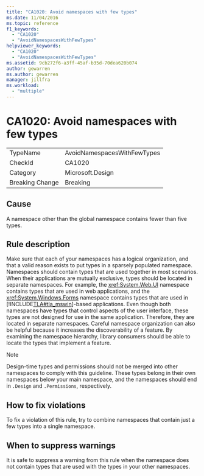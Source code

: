 ```yaml
---
title: "CA1020: Avoid namespaces with few types"
ms.date: 11/04/2016
ms.topic: reference
f1_keywords:
  - "CA1020"
  - "AvoidNamespacesWithFewTypes"
helpviewer_keywords:
  - "CA1020"
  - "AvoidNamespacesWithFewTypes"
ms.assetid: 9cb272f6-a3ff-45af-b35d-70dea620b074
author: gewarren
ms.author: gewarren
manager: jillfra
ms.workload:
  - "multiple"
---
```

# CA1020: Avoid namespaces with few types

|||
|-|-|
|TypeName|AvoidNamespacesWithFewTypes|
|CheckId|CA1020|
|Category|Microsoft.Design|
|Breaking Change|Breaking|

## Cause

A namespace other than the global namespace contains fewer than five types.

## Rule description

Make sure that each of your namespaces has a logical organization, and that a valid reason exists to put types in a sparsely populated namespace. Namespaces should contain types that are used together in most scenarios. When their applications are mutually exclusive, types should be located in separate namespaces. For example, the <xref:System.Web.UI> namespace contains types that are used in web applications, and the <xref:System.Windows.Forms> namespace contains types that are used in [!INCLUDE[TLA#tla_mswin](../code-quality/includes/tlasharptla_mswin_md.md)]-based applications. Even though both namespaces have types that control aspects of the user interface, these types are not designed for use in the same application. Therefore, they are located in separate namespaces. Careful namespace organization can also be helpful because it increases the discoverability of a feature. By examining the namespace hierarchy, library consumers should be able to locate the types that implement a feature.

> [!NOTE]
> Design-time types and permissions should not be merged into other namespaces to comply with this guideline. These types belong in their own namespaces below your main namespace, and the namespaces should end in `.Design` and `.Permissions`, respectively.

## How to fix violations

To fix a violation of this rule, try to combine namespaces that contain just a few types into a single namespace.

## When to suppress warnings

It is safe to suppress a warning from this rule when the namespace does not contain types that are used with the types in your other namespaces.